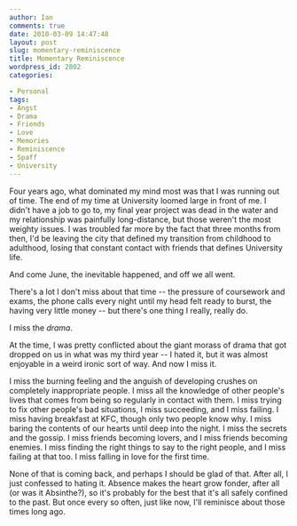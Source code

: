 ```yaml
---
author: Ian
comments: true
date: 2010-03-09 14:47:48
layout: post
slug: momentary-reminiscence
title: Momentary Reminiscence
wordpress_id: 2802
categories:

- Personal
tags:
- Angst
- Drama
- Friends
- Love
- Memories
- Reminiscence
- Spaff
- University
---
```


Four years ago, what dominated my mind most was that I was running out of time.  The end of my time at University loomed large in front of me.  I didn't have a job to go to, my final year project was dead in the water and my relationship was painfully long-distance, but those weren't the most weighty issues.  I was troubled far more by the fact that three months from then, I'd be leaving the city that defined my transition from childhood to adulthood, losing that constant contact with friends that defines University life.

And come June, the inevitable happened, and off we all went.

There's a lot I don't miss about that time -- the pressure of coursework and exams, the phone calls every night until my head felt ready to burst, the having very little money -- but there's one thing I really, really do.

I miss the _drama_.

At the time, I was pretty conflicted about the giant morass of drama that got dropped on us in what was my third year -- I hated it, but it was almost enjoyable in a weird ironic sort of way.  And now I miss it.

I miss the burning feeling and the anguish of developing crushes on completely inappropriate people.  I miss all the knowledge of other people's lives that comes from being so regularly in contact with them.  I miss trying to fix other people's bad situations, I miss succeeding, and I miss failing.  I miss having breakfast at KFC, though only two people know why.  I miss baring the contents of our hearts until deep into the night.  I miss the secrets and the gossip.  I miss friends becoming lovers, and I miss friends becoming enemies.  I miss finding the right things to say to the right people, and I miss failing at that too.  I miss falling in love for the first time.

None of that is coming back, and perhaps I should be glad of that.  After all, I just confessed to hating it.  Absence makes the heart grow fonder, after all (or was it Absinthe?), so it's probably for the best that it's all safely confined to the past.  But once every so often, just like now, I'll reminisce about those times long ago.
